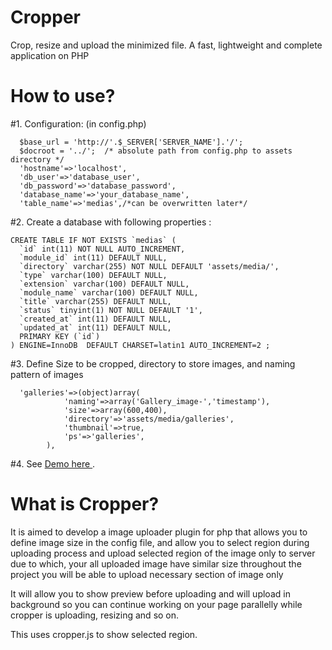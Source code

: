 # Cropper
Crop, resize and upload the minimized file. A fast, lightweight and complete application on PHP
# How to use?

#1. Configuration: (in config.php)

      $base_url = 'http://'.$_SERVER['SERVER_NAME'].'/';
      $docroot = '../';  /* absolute path from config.php to assets directory */
      'hostname'=>'localhost',
      'db_user'=>'database_user',
      'db_password'=>'database_password',
      'database_name'=>'your_database_name',
      'table_name'=>'medias',/*can be overwritten later*/
  
#2. Create a database with following properties :

    CREATE TABLE IF NOT EXISTS `medias` (
      `id` int(11) NOT NULL AUTO_INCREMENT,
      `module_id` int(11) DEFAULT NULL,
      `directory` varchar(255) NOT NULL DEFAULT 'assets/media/',
      `type` varchar(100) DEFAULT NULL,
      `extension` varchar(100) DEFAULT NULL,
      `module_name` varchar(100) DEFAULT NULL,
      `title` varchar(255) DEFAULT NULL,
      `status` tinyint(1) NOT NULL DEFAULT '1',
      `created_at` int(11) DEFAULT NULL,
      `updated_at` int(11) DEFAULT NULL,
      PRIMARY KEY (`id`)
    ) ENGINE=InnoDB  DEFAULT CHARSET=latin1 AUTO_INCREMENT=2 ;
   
  #3. Define Size to be cropped, directory to store images, and naming pattern of images
  
      'galleries'=>(object)array(
                'naming'=>array('Gallery_image-','timestamp'),
                'size'=>array(600,400),
                'directory'=>'assets/media/galleries',
                'thumbnail'=>true,
                'ps'=>'galleries',
            ),
#4. See <a href="http://ishworprasadrijal.com.np"> Demo here </a>.

# What is Cropper?
It is aimed to develop a image uploader plugin for php that allows you to define image size in the config file, and allow you to select region during uploading process and upload selected region of the image only to server due to which,
your all uploaded image have similar size throughout the project
you will be able to upload necessary section of image only

It will allow you to show preview before uploading and will upload in background so you can continue working on your page parallelly while cropper is uploading, resizing and so on.

This uses cropper.js to show selected region.


